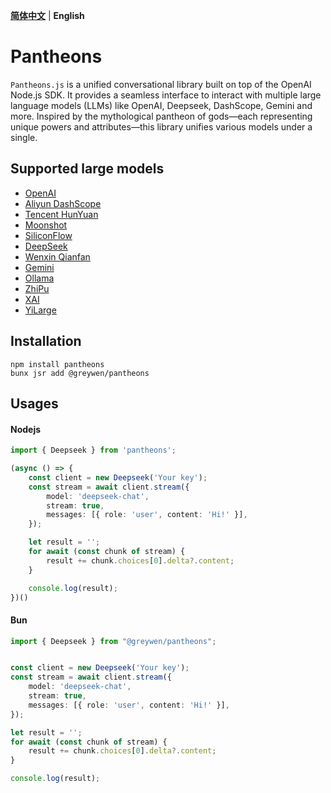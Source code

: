 **[简体中文](README_CN.md)** | **English**

# Pantheons
`Pantheons.js` is a unified conversational library built on top of the OpenAI Node.js SDK. It provides a seamless interface to interact with multiple large language models (LLMs) like OpenAI, Deepseek, DashScope, Gemini and more. Inspired by the mythological pantheon of gods—each representing unique powers and attributes—this library unifies various models under a single.

## Supported large models
- [OpenAI](https://platform.openai.com/docs/api-reference/introduction)
- [Aliyun DashScope](https://help.aliyun.com/zh/model-studio/developer-reference)
- [Tencent HunYuan](https://cloud.tencent.com/document/product/1729/101839)
- [Moonshot](https://platform.moonshot.cn/docs/intro)
- [SiliconFlow](https://docs.siliconflow.cn/cn/userguide/introduction)
- [DeepSeek](https://api-docs.deepseek.com/)
- [Wenxin Qianfan](https://cloud.baidu.com/doc/WENXINWORKSHOP/s/7ltgucw50)
- [Gemini](https://ai.google.dev/gemini-api/docs)
- [Ollama](https://github.com/ollama/ollama/blob/main/docs/api.md)
- [ZhiPu](https://open.bigmodel.cn/dev/api/normal-model/glm-4)
- [XAI](https://docs.x.ai/docs/overview)
- [YiLarge](https://platform.lingyiwanwu.com/docs/api-reference)

## Installation

```
npm install pantheons
bunx jsr add @greywen/pantheons
```

## Usages

#### Nodejs

```typescript
import { Deepseek } from 'pantheons';

(async () => {
    const client = new Deepseek('Your key');
    const stream = await client.stream({
        model: 'deepseek-chat',
        stream: true,
        messages: [{ role: 'user', content: 'Hi!' }],
    });

    let result = '';
    for await (const chunk of stream) {
        result += chunk.choices[0].delta?.content;
    }

    console.log(result);
})()
```

#### Bun

```typescript
import { Deepseek } from "@greywen/pantheons";


const client = new Deepseek('Your key');
const stream = await client.stream({
    model: 'deepseek-chat',
    stream: true,
    messages: [{ role: 'user', content: 'Hi!' }],
});

let result = '';
for await (const chunk of stream) {
    result += chunk.choices[0].delta?.content;
}

console.log(result);

```